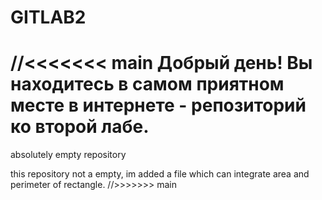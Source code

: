# GITLAB2
//<<<<<<< main
Добрый день! Вы находитесь в самом приятном месте в интернете - репозиторий ко второй лабе.
=======
absolutely empty repository

this repository not a empty, im added a file which can integrate area and perimeter of rectangle.
//>>>>>>> main
